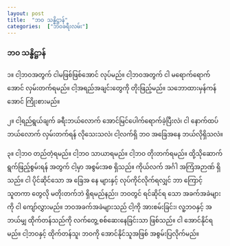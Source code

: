 ```yaml
---
layout: post
title:  "ဘဝ သန္ဓိဋ္ဌာန်"
categories:  ["ဘဝခရီးလမ်း"]
---
```



### ဘဝ သန္ဓိဋ္ဌာန်

၁။ ငါ့ဘဝအတွက် ငါမဖြစ်ဖြစ်အောင် လုပ်မည်။ ငါ့ဘဝအတွက် ငါ မရောက်ရောက်အောင် လှမ်းတက်ရမည်။ ငါ့အရည်အချင်းတွေကို တိုးဖြည့်မည်။ သဘောထားမှန်ကန်အောင် ကြိုးစားမည်။


၂။ ငါ့ရည်ရွယ်ချက် ခရီးဘယ်လောက် အောင်မြင်ပေါက်ရောက်ခဲ့ပြီးလဲ၊ ငါ နောက်ထပ် ဘယ်လောက် လှမ်းတက်ရန် လိုသေးသလဲ၊ ငါ့လက်ရှိ ဘဝ အခြေအနေ ဘယ်လိုရှိသလဲ။

<!-- more -->

၃။ ငါ့ဘဝ တည်တံ့ရမည်။ ငါ့ဘဝ သာယာရမည်။ ငါ့ဘဝ တိုးတက်ရမည်။ ထို့သိုဆောက်ရွက်ဖြည့်စွမ်းရန် အတွက် ငါ့မှာ အစွမ်းအစ ရှိသည်။ ကိုယ်လက် အင်္ဂါ အကြံအဉာဏ် ရှိသည်။ ငါ ပိုင်ဆိုင်သော အ ခြေအ နေ များနှင့် လုပ်ကိုင်လိုက်ရလျှင် ဘာ ကြောင့် သူတကာ တွေလို မတိုးတက်ဘဲ ရှိရမည်နည်း၊ ဘဝတွင် ရင်ဆိုင်ရ သော အခက်အခဲများကို ငါ ကျော်လွှားမည်။ ဘဝအခက်အခဲများသည် ငါ့ကို အားစမ်းခြင်း၊ လူ့ဘဝနှင့် အဘယ်မျှ  ထိုက်တန်သည်ကို လက်တွေ့ စစ်ဆေးနေခြင်းသာ ဖြစ်သည်။ ငါ အောင်နိုင်ရမည်။ ငါ့ဘဝနှင့် ထိုက်တန်သူ၊ ဘဝကို အောင်နိုင်သူအဖြစ် အစွမ်းပြလိုက်မည်။
